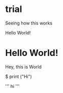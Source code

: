 # trial
Seeing how this works


Hello World!
# Hello World!
Hey, this is World

$ print ("Hi")

'''
hi
'''
